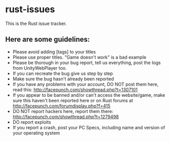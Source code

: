 rust-issues
===========

This is the Rust issue tracker.

Here are some guidelines:
---

* Please avoid adding [tags] to your titles
* Please use proper titles. "Game doesn't work" is a bad example
* Please be thorough in your bug report, tell us everything, post the logs from UnityWebPlayer too.
* If you can recreate the bug give us step by step
* Make sure the bug hasn't already been reported
* If you have any problems with your account, DO NOT post them here, read this: http://facepunch.com/showthread.php?t=1307101
* If you appear to be banned and/or can't access the website/game, make sure this haven't been reported here or on Rust forums at http://facepunch.com/forumdisplay.php?f=415
* DO NOT report hackers here, report them there: http://facepunch.com/showthread.php?t=1279498
* DO report exploits
* If you report a crash, post your PC Specs, including name and version of your operating system
